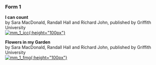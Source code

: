 ### Form 1

**I can count**   
by Sara MacDonald, Randall Hall and Richard John, published by Griffith University   
[![mm_1_icc](https://1blockatatime.github.io/English/images2/mm_1_icc.png){:height="100px"}](https://read.bookcreator.com/90xX8oEcxcfyNZIYJfiFotsyL6S2/3swXYtoTS-a0TCNrqEVxzw/yP0X6vH0TZ-oZ6YRFJcVMQ)  


**Flowers in my Garden**   
by Sara MacDonald, Randall Hall and Richard John, published by Griffith University   
[![mm_1_fmg](https://1blockatatime.github.io/English/images2/mm_1_fmg.png){:height="100px"}](https://read.bookcreator.com/90xX8oEcxcfyNZIYJfiFotsyL6S2/rmzBXCs4RkCVR1_HbGzKpg/3AnmOgP_QFCz_SdIfW2FLw)  

